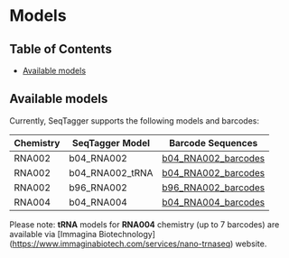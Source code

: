 # Models

## Table of Contents
- [Available models](#Available-models)

## Available models

Currently, SeqTagger supports the following models and barcodes:

| Chemistry | SeqTagger Model | Barcode Sequences | 
| ----------- | ----------- |----------- |
| RNA002 | b04_RNA002 | [b04_RNA002_barcodes](/models/b04_RNA002/barcodes.tsv)|
| RNA002 | b04_RNA002_tRNA | [b04_RNA002_barcodes](/models/b04_RNA002_tRNA/barcodes.tsv)|
| RNA002 | b96_RNA002 | [b96_RNA002_barcodes](/models/b96_RNA002/barcodes.tsv)|
| RNA004 | b04_RNA004 |  [b04_RNA004_barcodes](/models/b04_RNA002/barcodes.tsv)|


Please note: **tRNA** models for **RNA004** chemistry (up to 7 barcodes) are available via [Immagina Biotechnology] (https://www.immaginabiotech.com/services/nano-trnaseq) website.
